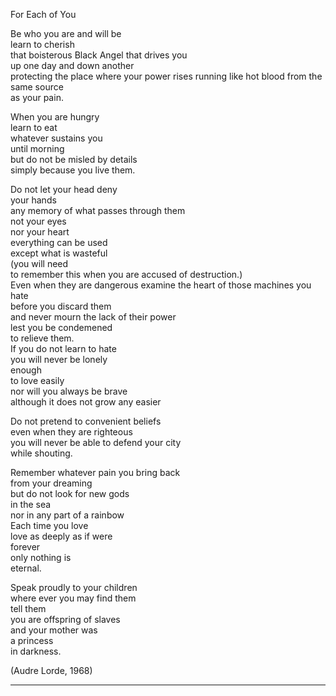 For Each of You

Be who you are and will be  
learn to cherish   
that boisterous Black Angel that drives you  
up one day and down another  
protecting the place where your power rises 
running like hot blood 
from the same source   
as your pain.  
  
When you are hungry  
learn to eat  
whatever sustains you  
until morning  
but do not be misled by details  
simply because you live them.  
  
Do not let your head deny  
your hands  
any memory of what passes through them  
not your eyes  
nor your heart  
everything can be used  
except what is wasteful  
(you will need  
to remember this when you are accused of destruction.)  
Even when they are dangerous examine the heart of those machines you hate  
before you discard them  
and never mourn the lack of their power  
lest you be condemened  
to relieve them.  
If you do not learn to hate  
you will never be lonely  
enough  
to love easily  
nor will you always be brave  
although it does not grow any easier  
  
Do not pretend to convenient beliefs  
even when they are righteous  
you will never be able to defend your city  
while shouting.  
  
Remember whatever pain you bring back   
from your dreaming  
but do not look for new gods  
in the sea  
nor in any part of a rainbow  
Each time you love  
love as deeply as if were  
forever  
only nothing is  
eternal.  
  
Speak proudly to your children  
where ever you may find them  
tell them  
you are offspring of slaves  
and your mother was  
a princess  
in darkness.  

(Audre Lorde, 1968)

---

